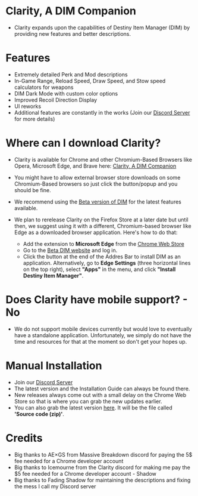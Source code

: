 # Clarity, A DIM Companion
- Clarity expands upon the capabilities of Destiny Item Manager (DIM) by providing new features and better descriptions.

# Features
- Extremely detailed Perk and Mod descriptions
- In-Game Range, Reload Speed, Draw Speed, and Stow speed calculators for weapons
- DIM Dark Mode with custom color options
- Improved Recoil Direction Display
- UI reworks
- Additional features are constantly in the works (Join our [Discord Server](https://d2clarity.page.link/discord) for more details)

# Where can I download Clarity?
- Clarity is available for Chrome and other Chromium-Based Browsers like Opera, Microsoft Edge, and Brave here: [Clarity, A DIM Companion](https://d2clarity.page.link/chrome)
- You might have to allow external browser store downloads on some Chromium-Based browsers so just click the button/popup and you should be fine.
- We recommend using the [Beta version of DIM](https://beta.destinyitemmanager.com) for the latest features available. 

- We plan to rerelease Clarity on the Firefox Store at a later date but until then, we suggest using it with a different, Chromium-based browser like Edge as a downloaded browser application. Here's how to do that:
  - Add the extension to **Microsoft Edge** from the [Chrome Web Store](https://d2clarity.page.link/chrome)
  - Go to the [Beta DIM website](https://beta.destinyitemmanager.com) and log in.
  - Click the button at the end of the Addres Bar to install DIM as an application. Alternatively, go to **Edge Settings** (three horizontal lines on the top right), select **"Apps"** in the menu, and click **"Install Destiny Item Manager"**.

# Does Clarity have mobile support? - No
- We do not support mobile devices currently but would love to eventually have a standalone application. Unfortunately, we simply do not have the time and resources for that at the moment so don't get your hopes up.

# Manual Installation
- Join our [Discord Server](https://d2clarity.page.link/discord)
- The latest version and the Installation Guide can always be found there.
- New releases always come out with a small delay on the Chrome Web Store so that is where you can grab the new updates earlier.
- You can also grab the latest version [here](https://github.com/Ice-mourne/Clarity-A-DIM-Companion/releases). It will be the file called **'Source code  (zip)'**.

# Credits
- Big thanks to AE×GS from Massive Breakdown discord for paying the 5$ fee needed for a Chrome developer account
- Big thanks to Icemourne from the Clarity discord for making me pay the $5 fee needed for a Chrome developer account - Shadow
- Big thanks to Fading Shadow for maintaining the descriptions and fixing the mess I call my Discord server
